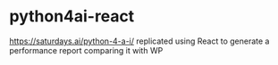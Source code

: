 # python4ai-react
https://saturdays.ai/python-4-a-i/ replicated using React to generate a performance report comparing it with WP
